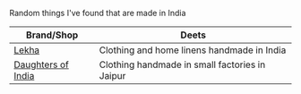 Random things I've found that are made in India

| Brand/Shop	| Deets	|
| ------ | ------|
| [Lekha](https://www.shoplekha.com/) | Clothing and home linens handmade in India |
| [Daughters of India](https://www.daughtersofindia.net/)| Clothing handmade in small factories in Jaipur |
